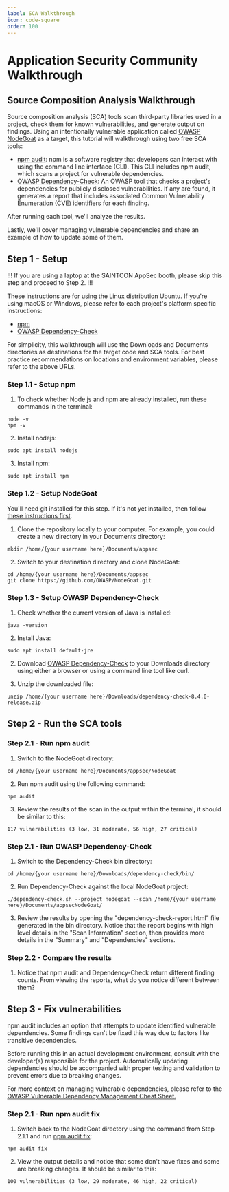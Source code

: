 ```yaml
---
label: SCA Walkthrough
icon: code-square
order: 100
---
```


# Application Security Community Walkthrough

## Source Composition Analysis Walkthrough

Source composition analysis (SCA) tools scan third-party libraries used in a project, check them for known vulnerabilities, and generate output on findings. Using an intentionally vulnerable application called [OWASP NodeGoat](https://github.com/OWASP/NodeGoat) as a target, this tutorial will walkthrough using two free SCA tools:

- [npm audit](https://docs.npmjs.com/cli/v6/commands/npm-audit): npm is a software registry that developers can interact with using the command line interface (CLI). This CLI includes npm audit, which scans a project for vulnerable dependencies.
- [OWASP Dependency-Check](https://owasp.org/www-project-dependency-check/): An OWASP tool that checks a project's dependencies for publicly disclosed vulnerabilities. If any are found, it generates a report that includes associated Common Vulnerability Enumeration (CVE) identifiers for each finding.

After running each tool, we'll analyze the results.

Lastly, we'll cover managing vulnerable dependencies and share an example of how to update some of them.

## Step 1 - Setup

!!!
If you are using a laptop at the SAINTCON AppSec booth, please skip this step and proceed to Step 2.
!!!

These instructions are for using the Linux distribution Ubuntu. If you're using macOS or Windows, please refer to each project's platform specific instructions:

- [npm](https://docs.npmjs.com/downloading-and-installing-node-js-and-npm)
- [OWASP Dependency-Check](https://jeremylong.github.io/DependencyCheck/dependency-check-cli/index.html)

For simplicity, this walkthrough will use the Downloads and Documents directories as destinations for the target code and SCA tools. For best practice recommendations on locations and environment variables, please refer to the above URLs.

### Step 1.1 - Setup npm

1. To check whether Node.js and npm are already installed, run these commands in the terminal:

```
node -v
npm -v
```

2. Install nodejs:

```
sudo apt install nodejs
```

3. Install npm:

```
sudo apt install npm
```

### Step 1.2 - Setup NodeGoat

You'll need git installed for this step. If it's not yet installed, then follow [these instructions first](https://git-scm.com/book/en/v2/Getting-Started-Installing-Git).

1. Clone the repository locally to your computer. For example, you could create a new directory in your Documents directory:

```
mkdir /home/{your username here}/Documents/appsec
```

2. Switch to your destination directory and clone NodeGoat:

```
cd /home/{your username here}/Documents/appsec
git clone https://github.com/OWASP/NodeGoat.git
```

### Step 1.3 - Setup OWASP Dependency-Check

1. Check whether the current version of Java is installed:

```
java -version
```

2. Install Java:

```
sudo apt install default-jre
```

2. Download [OWASP Dependency-Check](https://github.com/jeremylong/DependencyCheck/releases/download/v8.4.0/dependency-check-8.4.0-release.zip) to your Downloads directory using either a browser or using a command line tool like curl.

3. Unzip the downloaded file:

```
unzip /home/{your username here}/Downloads/dependency-check-8.4.0-release.zip
```

## Step 2 - Run the SCA tools

### Step 2.1 - Run npm audit

1. Switch to the NodeGoat directory:

```
cd /home/{your username here}/Documents/appsec/NodeGoat
```

2. Run npm audit using the following command:

```
npm audit
```

3. Review the results of the scan in the output within the terminal, it should be similar to this:

```
117 vulnerabilities (3 low, 31 moderate, 56 high, 27 critical)
```

### Step 2.1 - Run OWASP Dependency-Check

1. Switch to the Dependency-Check bin directory:

```
cd /home/{your username here}/Downloads/dependency-check/bin/
```

2. Run Dependency-Check against the local NodeGoat project:

```
./dependency-check.sh --project nodegoat --scan /home/{your username here}/Documents/appsecNodeGoat/
```

3. Review the results by opening the "dependency-check-report.html" file generated in the bin directory. Notice that the report begins with high level details in the "Scan Information" section, then provides more details in the "Summary" and "Dependencies" sections.

### Step 2.2 - Compare the results

1. Notice that npm audit and Dependency-Check return different finding counts. From viewing the reports, what do you notice different between them?

## Step 3 - Fix vulnerabilities

npm audit includes an option that attempts to update identified vulnerable dependencies. Some findings can't be fixed this way due to factors like transitive dependencies.

Before running this in an actual development environment, consult with the developer(s) responsible for the project. Automatically updating dependencies should be accompanied with proper testing and validation to prevent errors due to breaking changes.

For more context on managing vulnerable dependencies, please refer to the [OWASP Vulnerable Dependency Management Cheat Sheet.](https://cheatsheetseries.owasp.org/cheatsheets/Vulnerable_Dependency_Management_Cheat_Sheet.html)

### Step 2.1 - Run npm audit fix

1. Switch back to the NodeGoat directory using the command from Step 2.1.1 and run [npm audit fix](https://docs.npmjs.com/cli/v10/commands/npm-audit):

```
npm audit fix
```

2. View the output details and notice that some don't have fixes and some are breaking changes. It should be similar to this:

```
100 vulnerabilities (3 low, 29 moderate, 46 high, 22 critical)
```
